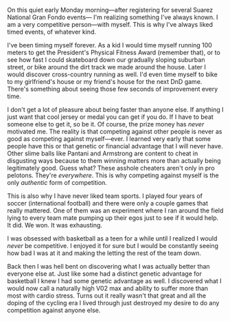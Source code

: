 On this quiet early Monday morning—after registering for several Suarez National Gran Fondo events— I'm realizing something I've always known. I am a very competitive person—with myself. This is why I've always liked timed events, of whatever kind.

I've been timing myself forever. As a kid I would time myself running 100 meters to get the President's Physical Fitness Award (remember that), or to see how fast I could skateboard down our gradually sloping suburban street, or bike around the dirt track we made around the house. Later I would discover cross-country running as well. I'd even time myself to bike to my girlfriend's house or my friend's house for the next DnD game. There's something about seeing those few seconds of improvement every time.

I don't get a lot of pleasure about being faster than anyone else. If anything I just want that cool jersey or medal you can get if you do. If I have to beat someone else to get it, so be it. Of course, the prize money has *never* motivated me. The reality is that competing against other people is never as good as competing against myself—ever. I learned very early that some people have this or that genetic or financial advantage that I will never have.  Other slime balls like Pantani and Armstrong are content to cheat in disgusting ways because to them winning matters more than actually being legitimately good. Guess what? These asshole cheaters aren't only in pro pelotons. They're *everywhere*. This is why competing against myself is the only *authentic* form of competition.

This is also why I have never liked team sports. I played four years of soccer (international football) and there were only a couple games that really mattered. One of them was an experiment where I ran around the field lying to every team mate pumping up their egos just to see if it would help. It did. We won. It was exhausting.

I was obsessed with basketball as a teen for a while until I realized I would *never* be competitive. I enjoyed it for sure but I would be constantly seeing how bad I was at it and making the letting the rest of the team down.

Back then I was hell bent on discovering what I was actually better than everyone else at. Just like some had a distinct genetic advantage for basketball I knew I had some genetic advantage as well. I discovered what I would now call a naturally high V02 max and ability to suffer more than most with cardio stress. Turns out it really wasn't that great and all the doping of the cycling era I lived through just destroyed my desire to do any competition against anyone else.